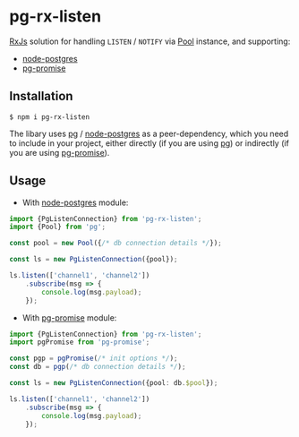# pg-rx-listen

[RxJs] solution for handling `LISTEN` / `NOTIFY` via [Pool] instance, and supporting:

* [node-postgres]
* [pg-promise]

## Installation

```
$ npm i pg-rx-listen
```

The libary uses [pg] / [node-postgres] as a peer-dependency, which you need to include in your project,
either directly (if you are using [pg]) or indirectly (if you are using [pg-promise]).

## Usage

* With [node-postgres] module:

```ts
import {PgListenConnection} from 'pg-rx-listen';
import {Pool} from 'pg';

const pool = new Pool({/* db connection details */});

const ls = new PgListenConnection({pool});

ls.listen(['channel1', 'channel2'])
    .subscribe(msg => {
        console.log(msg.payload);
    });
```

* With [pg-promise] module:

```ts
import {PgListenConnection} from 'pg-rx-listen';
import pgPromise from 'pg-promise';

const pgp = pgPromise(/* init options */);
const db = pgp(/* db connection details */);

const ls = new PgListenConnection({pool: db.$pool});

ls.listen(['channel1', 'channel2'])
    .subscribe(msg => {
        console.log(msg.payload);
    });
```

[node-postgres]:https://github.com/brianc/node-postgres

[pg]:https://github.com/brianc/node-postgres

[Pool]:https://node-postgres.com/apis/pool

[pg-promise]:https://github.com/vitaly-t/pg-promise

[RxJs]:https://github.com/ReactiveX/rxjs
